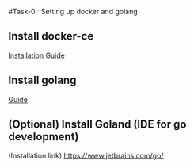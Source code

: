 #Task-0 : Setting up docker and golang

## Install docker-ce

[Installation Guide](https://www.docker.com/community-edition#/download)

## Install golang

[Guide](https://golang.org/doc/install)

## (Optional) Install Goland (IDE for go development)

(Installation link) https://www.jetbrains.com/go/


